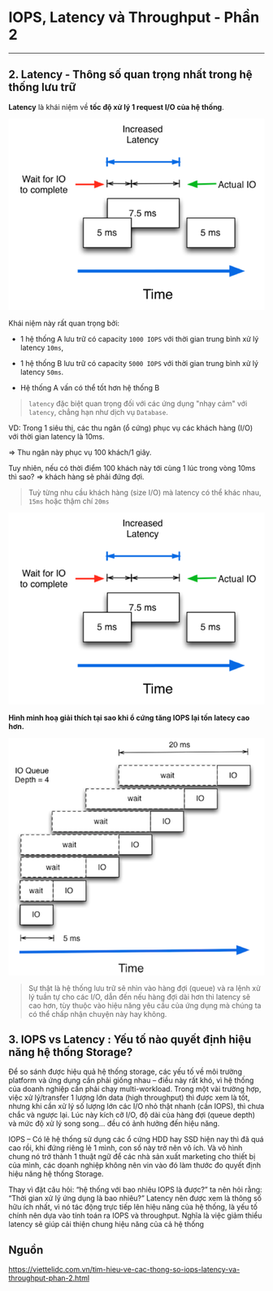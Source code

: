 # IOPS, Latency và Throughput - Phần 2
---
## 2. Latency - Thông số quan trọng nhất trong hệ thống lưu trữ

__Latency__ là khái niệm về __tốc độ xử lý 1 request I/O của hệ thống__.

![](../images/iops-latency-throughput-2-1.png)

Khái niệm này rất quan trọng bởi:
- 1 hệ thống A lưu trữ có capacity `1000 IOPS` với thời gian trung bình xử lý latency `10ms`,
- 1 hệ thống B lưu trữ có capacity `5000 IOPS` với thời gian trung bình xử lý latency `50ms`.

- Hệ thống A vấn có thể tốt hơn hệ thống B

> `latency` đặc biệt quan trọng đối với các ứng dụng "nhạy cảm" với `latency`, chẳng hạn như dịch vụ `Database`.

VD:
Trong 1 siêu thị, các thu ngân (ổ cứng) phục vụ các khách hàng (I/O) với thời gian latency là 10ms.

=> Thu ngân này phục vụ 100 khách/1 giây.

Tuy nhiên, nếu có thời điểm 100 khách này tới cùng 1 lúc trong vòng 10ms thì sao? => khách hàng sẽ phải đứng đợi.

> Tuỳ từng nhu cầu khách hàng (size I/O) mà latency có thể khác nhau, `15ms` hoặc thậm chí `20ms`

![](../images/iops-latency-throughput-2-2.png)

__Hình minh hoạ giải thích tại sao khi ổ cứng tăng IOPS lại tốn latecy cao hơn.__

![](../images/iops-latency-throughput-2-3.png)

> Sự thật là hệ thống lưu trữ sẽ nhìn vào hàng đợi (queue) và ra lệnh xử lý tuần tự cho các I/O, dẫn đến nếu hàng đợi dài hơn thì latency sẽ cao hơn, tùy thuộc vào hiệu năng yêu cầu của ứng dụng mà chúng ta có thể chấp nhận chuyện này hay không.


## 3. IOPS vs Latency : Yếu tố nào quyết định hiệu năng hệ thống Storage?

Để so sánh được hiệu quả hệ thống storage, các yếu tố về môi trường platform và ứng dụng cần phải giống nhau – điều này rất khó, vì hệ thống của doanh nghiệp cần phải chạy multi-workload. Trong một vài trường hợp, việc xử lý/transfer 1 lượng lớn data (high throughput) thì được xem là tốt, nhưng khi cần xử lý số lượng lớn các I/O nhỏ thật nhanh (cần IOPS), thì chưa chắc và ngược lại. Lúc này kích cỡ I/O, độ dài của hàng đợi (queue depth) và mức độ xử lý song song… đều có ảnh hưởng đến hiệu năng.

IOPS – Có lẽ hệ thống sử dụng các ổ cứng HDD hay SSD hiện nay thì đã quá cao rồi, khi đứng riêng lẻ 1 mình, con số này trở nên vô ích. Và vô hình chung nó trở thành 1 thuật ngữ để các nhà sản xuất marketing cho thiết bị của mình, các doanh nghiệp không nên vin vào đó làm thước đo quyết định hiệu năng hệ thống Storage.

Thay vì đặt câu hỏi: “hệ thống với bao nhiêu IOPS là được?” ta nên hỏi rằng: “Thời gian xử lý ứng dụng là bao nhiêu?” Latency nên được xem là thông số hữu ích nhất, vì nó tác động trực tiếp lên hiệu năng của hệ thống, là yếu tố chính nên dựa vào tính toán ra IOPS và throughput. Nghĩa là việc giảm thiểu latency sẽ giúp cải thiện chung hiệu năng của cả hệ thống

## Nguồn
https://viettelidc.com.vn/tim-hieu-ve-cac-thong-so-iops-latency-va-throughput-phan-2.html
